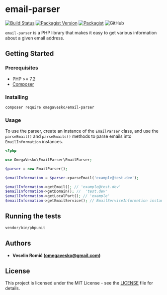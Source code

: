 # email-parser

[![Build Status](https://travis-ci.org/omegavesko/email-parser.svg?branch=master)](https://travis-ci.org/omegavesko/email-parser)
[![Packagist Version](https://img.shields.io/packagist/v/omegavesko/email-parser.svg)](https://packagist.org/packages/omegavesko/email-parser)
[![Packagist](https://img.shields.io/packagist/dm/omegavesko/email-parser.svg)](https://packagist.org/packages/omegavesko/email-parser)
![GitHub](https://img.shields.io/github/license/omegavesko/email-parser.svg)

`email-parser` is a PHP library that makes it easy to get various information 
about a given email address.

## Getting Started

### Prerequisites

- PHP >= 7.2
- [Composer](https://getcomposer.org/)

### Installing

```bash
composer require omegavesko/email-parser
```

### Usage

To use the parser, create an instance of the `EmailParser` class, and use the 
`parseEmail()` and `parseEmails()` methods to parse emails into `EmailInformation` 
instances.

```php
<?php

use OmegaVesko\EmailParser\EmailParser;

$parser = new EmailParser();

$emailInformation = $parser->parseEmail('example@test.dev');

$emailInformation->getEmail(); // 'example@test.dev'
$emailInformation->getDomain(); //  'test.dev'
$emailInformation->getLocalPart(); // 'example'
$emailInformation->getEmailService(); // EmailServiceInformation instance (or null)

```

## Running the tests

```bash
vendor/bin/phpunit
```

## Authors

* **Veselin Romić (omegavesko@gmail.com)**

## License

This project is licensed under the MIT License - see the [LICENSE](LICENSE) 
file for details.
